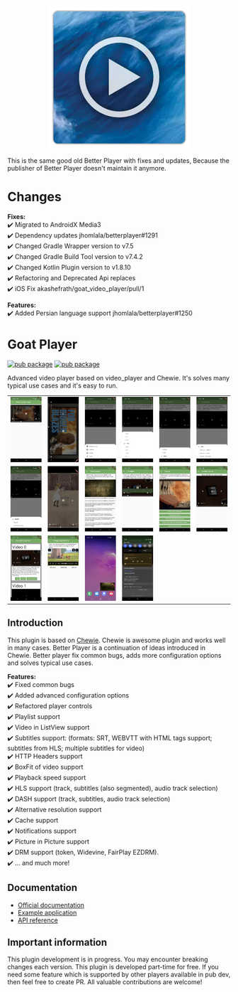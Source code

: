 <p align="center">
<img src="https://raw.githubusercontent.com/akashefrath/goat_video_player/master/media/logo_result.webp">
</p>

This is the same good old Better Player with fixes and updates,
Because the publisher of Better Player doesn't maintain it anymore.

# Changes

**Fixes:**  
✔️ Migrated to AndroidX Media3  
✔️ Dependency updates jhomlala/betterplayer#1291  
✔️ Changed Gradle Wrapper version to v7.5  
✔️ Changed Gradle Build Tool version to v7.4.2  
✔️ Changed Kotlin Plugin version to v1.8.10  
✔️ Refactoring and Deprecated Api replaces  
✔️ iOS Fix akashefrath/goat_video_player/pull/1  

**Features:**  
✔️ Added Persian language support jhomlala/betterplayer#1250

# Goat Player

[![pub package](https://img.shields.io/github/license/jhomlala/betterplayer.svg?style=flat)](https://github.com/akashefrath/goat_video_player)
[![pub package](https://img.shields.io/badge/platform-flutter-blue.svg)](https://github.com/akashefrath/goat_video_player)

Advanced video player based on video_player and Chewie. It's solves many typical use cases and it's
easy to run.

<table>
   <tr>
      <td>
         <img width="250px" src="https://raw.githubusercontent.com/akashefrath/goat_video_player/master/media/1_result.webp">
      </td>
      <td>
         <img width="250px" src="https://raw.githubusercontent.com/akashefrath/goat_video_player/master/media/2_result.webp">
      </td>
      <td>
         <img width="250px" src="https://raw.githubusercontent.com/akashefrath/goat_video_player/master/media/3_result.webp">
      </td>
      <td>
         <img width="250px" src="https://raw.githubusercontent.com/akashefrath/goat_video_player/master/media/4_result.webp">
      </td>
      <td>
         <img width="250px" src="https://raw.githubusercontent.com/akashefrath/goat_video_player/master/media/5_result.webp">
      </td>
      <td>
         <img width="250px" src="https://raw.githubusercontent.com/akashefrath/goat_video_player/master/media/6_result.webp">
      </td>
   </tr>
   <tr>
      <td>
         <img width="250px" src="https://raw.githubusercontent.com/akashefrath/goat_video_player/master/media/7_result.webp">
      </td>
      <td>
         <img width="250px" src="https://raw.githubusercontent.com/akashefrath/goat_video_player/master/media/8_result.webp">
      </td>
      <td>
         <img width="250px" src="https://raw.githubusercontent.com/akashefrath/goat_video_player/master/media/9_result.webp">
      </td>
      <td>
         <img width="250px" src="https://raw.githubusercontent.com/akashefrath/goat_video_player/master/media/10_result.webp">
      </td>
      <td>
         <img width="250px" src="https://raw.githubusercontent.com/akashefrath/goat_video_player/master/media/11_result.webp">
      </td>
      <td>
         <img width="250px" src="https://raw.githubusercontent.com/akashefrath/goat_video_player/master/media/12_result.webp">
      </td>
   </tr>
   <tr>
      <td>
         <img width="250px" src="https://raw.githubusercontent.com/akashefrath/goat_video_player/master/media/13_result.webp">
      </td>
      <td>
         <img width="250px" src="https://raw.githubusercontent.com/akashefrath/goat_video_player/master/media/14_result.webp">
      </td>
      <td>
         <img width="250px" src="https://raw.githubusercontent.com/akashefrath/goat_video_player/master/media/15_result.webp">
      </td>
      <td>
         <img width="250px" src="https://raw.githubusercontent.com/akashefrath/goat_video_player/master/media/16_result.webp">
      </td>
    </tr>	
</table>

## Introduction

This plugin is based on [Chewie](https://github.com/brianegan/chewie). Chewie is awesome plugin and
works well in many cases. Better Player is a continuation of ideas introduced in Chewie. Better
player fix common bugs, adds more configuration options and solves typical use cases.

**Features:**  
✔️ Fixed common bugs  
✔️ Added advanced configuration options  
✔️ Refactored player controls  
✔️ Playlist support  
✔️ Video in ListView support  
✔️ Subtitles support: (formats: SRT, WEBVTT with HTML tags support; subtitles from HLS; multiple
subtitles for video)  
✔️ HTTP Headers support  
✔️ BoxFit of video support  
✔️ Playback speed support  
✔️ HLS support (track, subtitles (also segmented), audio track selection)  
✔️ DASH support (track, subtitles, audio track selection)     
✔️ Alternative resolution support  
✔️ Cache support  
✔️ Notifications support  
✔️ Picture in Picture support     
✔️ DRM support (token, Widevine, FairPlay EZDRM).    
✔️ ... and much more!

## Documentation

* [Official documentation](https://jhomlala.github.io/betterplayer/)
* [Example application](https://github.com/akashefrath/goat_video_player/tree/master/example)
* [API reference](https://pub.dev/documentation/better_player/latest/better_player/better_player-library.html)

## Important information

This plugin development is in progress. You may encounter breaking changes each version. This plugin
is developed part-time for free. If you need
some feature which is supported by other players available in pub dev, then feel free to create PR.
All valuable contributions are welcome!


